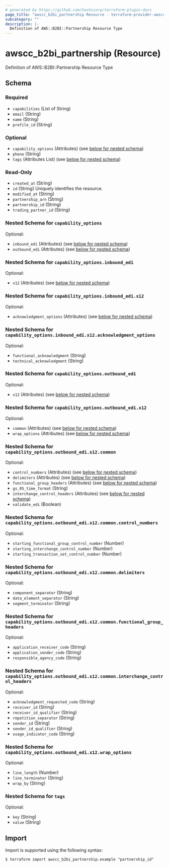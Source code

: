 ```yaml
---
# generated by https://github.com/hashicorp/terraform-plugin-docs
page_title: "awscc_b2bi_partnership Resource - terraform-provider-awscc"
subcategory: ""
description: |-
  Definition of AWS::B2BI::Partnership Resource Type
---
```


# awscc_b2bi_partnership (Resource)

Definition of AWS::B2BI::Partnership Resource Type



<!-- schema generated by tfplugindocs -->
## Schema

### Required

- `capabilities` (List of String)
- `email` (String)
- `name` (String)
- `profile_id` (String)

### Optional

- `capability_options` (Attributes) (see [below for nested schema](#nestedatt--capability_options))
- `phone` (String)
- `tags` (Attributes List) (see [below for nested schema](#nestedatt--tags))

### Read-Only

- `created_at` (String)
- `id` (String) Uniquely identifies the resource.
- `modified_at` (String)
- `partnership_arn` (String)
- `partnership_id` (String)
- `trading_partner_id` (String)

<a id="nestedatt--capability_options"></a>
### Nested Schema for `capability_options`

Optional:

- `inbound_edi` (Attributes) (see [below for nested schema](#nestedatt--capability_options--inbound_edi))
- `outbound_edi` (Attributes) (see [below for nested schema](#nestedatt--capability_options--outbound_edi))

<a id="nestedatt--capability_options--inbound_edi"></a>
### Nested Schema for `capability_options.inbound_edi`

Optional:

- `x12` (Attributes) (see [below for nested schema](#nestedatt--capability_options--inbound_edi--x12))

<a id="nestedatt--capability_options--inbound_edi--x12"></a>
### Nested Schema for `capability_options.inbound_edi.x12`

Optional:

- `acknowledgment_options` (Attributes) (see [below for nested schema](#nestedatt--capability_options--inbound_edi--x12--acknowledgment_options))

<a id="nestedatt--capability_options--inbound_edi--x12--acknowledgment_options"></a>
### Nested Schema for `capability_options.inbound_edi.x12.acknowledgment_options`

Optional:

- `functional_acknowledgment` (String)
- `technical_acknowledgment` (String)




<a id="nestedatt--capability_options--outbound_edi"></a>
### Nested Schema for `capability_options.outbound_edi`

Optional:

- `x12` (Attributes) (see [below for nested schema](#nestedatt--capability_options--outbound_edi--x12))

<a id="nestedatt--capability_options--outbound_edi--x12"></a>
### Nested Schema for `capability_options.outbound_edi.x12`

Optional:

- `common` (Attributes) (see [below for nested schema](#nestedatt--capability_options--outbound_edi--x12--common))
- `wrap_options` (Attributes) (see [below for nested schema](#nestedatt--capability_options--outbound_edi--x12--wrap_options))

<a id="nestedatt--capability_options--outbound_edi--x12--common"></a>
### Nested Schema for `capability_options.outbound_edi.x12.common`

Optional:

- `control_numbers` (Attributes) (see [below for nested schema](#nestedatt--capability_options--outbound_edi--x12--common--control_numbers))
- `delimiters` (Attributes) (see [below for nested schema](#nestedatt--capability_options--outbound_edi--x12--common--delimiters))
- `functional_group_headers` (Attributes) (see [below for nested schema](#nestedatt--capability_options--outbound_edi--x12--common--functional_group_headers))
- `gs_05_time_format` (String)
- `interchange_control_headers` (Attributes) (see [below for nested schema](#nestedatt--capability_options--outbound_edi--x12--common--interchange_control_headers))
- `validate_edi` (Boolean)

<a id="nestedatt--capability_options--outbound_edi--x12--common--control_numbers"></a>
### Nested Schema for `capability_options.outbound_edi.x12.common.control_numbers`

Optional:

- `starting_functional_group_control_number` (Number)
- `starting_interchange_control_number` (Number)
- `starting_transaction_set_control_number` (Number)


<a id="nestedatt--capability_options--outbound_edi--x12--common--delimiters"></a>
### Nested Schema for `capability_options.outbound_edi.x12.common.delimiters`

Optional:

- `component_separator` (String)
- `data_element_separator` (String)
- `segment_terminator` (String)


<a id="nestedatt--capability_options--outbound_edi--x12--common--functional_group_headers"></a>
### Nested Schema for `capability_options.outbound_edi.x12.common.functional_group_headers`

Optional:

- `application_receiver_code` (String)
- `application_sender_code` (String)
- `responsible_agency_code` (String)


<a id="nestedatt--capability_options--outbound_edi--x12--common--interchange_control_headers"></a>
### Nested Schema for `capability_options.outbound_edi.x12.common.interchange_control_headers`

Optional:

- `acknowledgment_requested_code` (String)
- `receiver_id` (String)
- `receiver_id_qualifier` (String)
- `repetition_separator` (String)
- `sender_id` (String)
- `sender_id_qualifier` (String)
- `usage_indicator_code` (String)



<a id="nestedatt--capability_options--outbound_edi--x12--wrap_options"></a>
### Nested Schema for `capability_options.outbound_edi.x12.wrap_options`

Optional:

- `line_length` (Number)
- `line_terminator` (String)
- `wrap_by` (String)





<a id="nestedatt--tags"></a>
### Nested Schema for `tags`

Optional:

- `key` (String)
- `value` (String)

## Import

Import is supported using the following syntax:

```shell
$ terraform import awscc_b2bi_partnership.example "partnership_id"
```
